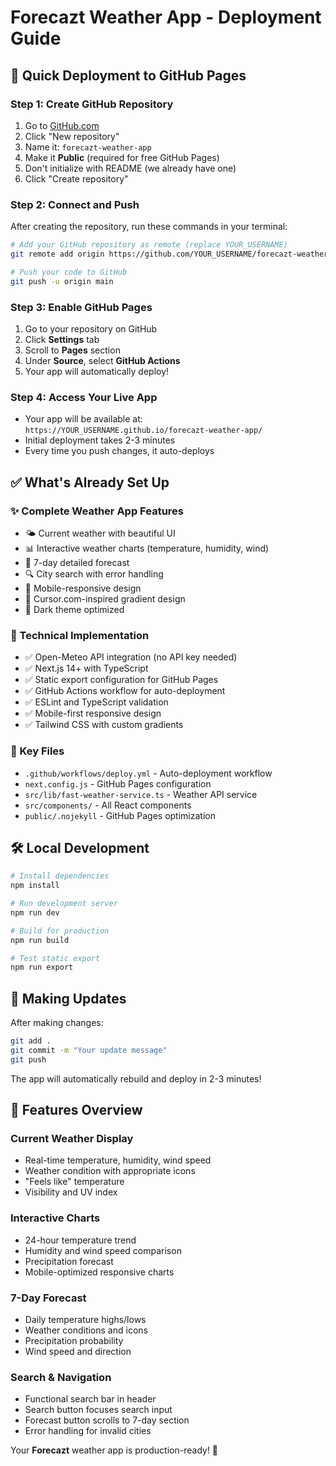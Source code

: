 # Forecazt Weather App - Deployment Guide

## 🚀 Quick Deployment to GitHub Pages

### Step 1: Create GitHub Repository
1. Go to [GitHub.com](https://github.com)
2. Click "New repository"
3. Name it: `forecazt-weather-app`
4. Make it **Public** (required for free GitHub Pages)
5. Don't initialize with README (we already have one)
6. Click "Create repository"

### Step 2: Connect and Push
After creating the repository, run these commands in your terminal:

```bash
# Add your GitHub repository as remote (replace YOUR_USERNAME)
git remote add origin https://github.com/YOUR_USERNAME/forecazt-weather-app.git

# Push your code to GitHub
git push -u origin main
```

### Step 3: Enable GitHub Pages
1. Go to your repository on GitHub
2. Click **Settings** tab
3. Scroll to **Pages** section
4. Under **Source**, select **GitHub Actions**
5. Your app will automatically deploy!

### Step 4: Access Your Live App
- Your app will be available at: `https://YOUR_USERNAME.github.io/forecazt-weather-app/`
- Initial deployment takes 2-3 minutes
- Every time you push changes, it auto-deploys

## ✅ What's Already Set Up

### ✨ Complete Weather App Features
- 🌤️ Current weather with beautiful UI
- 📊 Interactive weather charts (temperature, humidity, wind)
- 📅 7-day detailed forecast
- 🔍 City search with error handling
- 📱 Mobile-responsive design
- 🎨 Cursor.com-inspired gradient design
- 🌙 Dark theme optimized

### 🔧 Technical Implementation
- ✅ Open-Meteo API integration (no API key needed)
- ✅ Next.js 14+ with TypeScript
- ✅ Static export configuration for GitHub Pages
- ✅ GitHub Actions workflow for auto-deployment
- ✅ ESLint and TypeScript validation
- ✅ Mobile-first responsive design
- ✅ Tailwind CSS with custom gradients

### 📁 Key Files
- `.github/workflows/deploy.yml` - Auto-deployment workflow
- `next.config.js` - GitHub Pages configuration
- `src/lib/fast-weather-service.ts` - Weather API service
- `src/components/` - All React components
- `public/.nojekyll` - GitHub Pages optimization

## 🛠️ Local Development

```bash
# Install dependencies
npm install

# Run development server
npm run dev

# Build for production
npm run build

# Test static export
npm run export
```

## 🔄 Making Updates

After making changes:
```bash
git add .
git commit -m "Your update message"
git push
```

The app will automatically rebuild and deploy in 2-3 minutes!

## 🎯 Features Overview

### Current Weather Display
- Real-time temperature, humidity, wind speed
- Weather condition with appropriate icons
- "Feels like" temperature
- Visibility and UV index

### Interactive Charts
- 24-hour temperature trend
- Humidity and wind speed comparison
- Precipitation forecast
- Mobile-optimized responsive charts

### 7-Day Forecast
- Daily temperature highs/lows
- Weather conditions and icons
- Precipitation probability
- Wind speed and direction

### Search & Navigation
- Functional search bar in header
- Search button focuses search input
- Forecast button scrolls to 7-day section
- Error handling for invalid cities

Your **Forecazt** weather app is production-ready! 🌟
